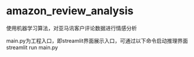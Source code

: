 # amazon_review_analysis
使用机器学习算法，对亚马讯客户评论数据进行情感分析

main.py为工程入口，即streamlit界面展示入口，可通过以下命令启动推理界面
streamlit run main.py
